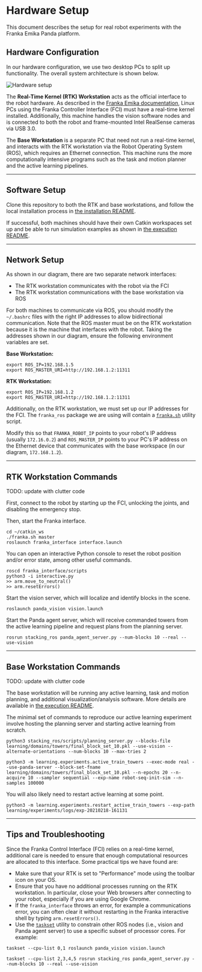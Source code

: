 # Hardware Setup
This document describes the setup for real robot experiments with the Franka Emika Panda platform.

## Hardware Configuration
In our hardware configuration, we use two desktop PCs to split up functionality. The overall system architecture is shown below.

![Hardware setup](./images/hardware_setup.png)

The **Real-Time Kernel (RTK) Workstation** acts as the official interface to the robot hardware. As described in the [Franka Emika documentation](https://frankaemika.github.io/docs/installation_linux.html#setting-up-the-real-time-kernel), Linux PCs using the Franka Controller Interface (FCI) must have a real-time kernel installed. Additionally, this machine handles the vision software nodes and is connected to both the robot and frame-mounted Intel RealSense cameras via USB 3.0.

The **Base Workstation** is a separate PC that need not run a real-time kernel, and interacts with the RTK workstation via the Robot Operating System (ROS), which requires an Ethernet connection. This machine runs the more computationally intensive programs such as the task and motion planner and the active learning pipelines.

---

## Software Setup
Clone this repository to both the RTK and base workstations, and follow the local installation process in [the installation README](./doc/installation.md).

If successful, both machines should have their own Catkin workspaces set up and be able to run simulation examples as shown in [the execution README](./doc/execution.md).

---

## Network Setup
As shown in our diagram, there are two separate network interfaces:
* The RTK workstation communicates with the robot via the FCI
* The RTK workstation communications with the base workstation via ROS

For both machines to communicate via ROS, you should modify the `~/.bashrc` files with the right IP addresses to allow bidirectional communication. Note that the ROS master must be on the RTK workstation because it is the machine that interfaces with the robot. Taking the addresses shown in our diagram, ensure the following environment variables are set.

**Base Workstation:**
```
export ROS_IP=192.168.1.5
export ROS_MASTER_URI=http://192.168.1.2:11311
```

**RTK Workstation:**
```
export ROS_IP=192.168.1.2
export ROS_MASTER_URI=http://192.168.1.2:11311
```

Additionally, on the RTK workstation, we must set up our IP addresses for the FCI. The `franka_ros` package we are using will contain a [`franka.sh`](https://github.com/rachelholladay/franka_ros_interface/blob/master/franka.sh) utility script. 

Modify this so that `FRANKA_ROBOT_IP` points to your robot's IP address (usually `172.16.0.2`) and `ROS_MASTER_IP` points to your PC's IP address on the Ethernet device that communicates with the base workspace (in our diagram, `172.168.1.2`).

---

## RTK Workstation Commands

TODO: update with clutter code

First, connect to the robot by starting up the FCI, unlocking the joints, and disabling the emergency stop.

Then, start the Franka interface.
```
cd ~/catkin_ws
./franka.sh master
roslaunch franka_interface interface.launch
```

You can open an interactive Python console to reset the robot position and/or error state, among other useful commands.
```
roscd franka_interface/scripts
python3 -i interactive.py
>> arm.move_to_neutral()
>> arm.resetErrors()
```

Start the vision server, which will localize and identify blocks in the scene.
```
roslaunch panda_vision vision.launch
```

Start the Panda agent server, which will receive commanded towers from the active learning pipeline and request plans from the planning server.
```
rosrun stacking_ros panda_agent_server.py --num-blocks 10 --real --use-vision
```

---

## Base Workstation Commands

TODO: update with clutter code

The base workstation will be running any active learning, task and motion planning, and additional visualization/analysis software. More details are available in [the execution README](./doc/execution.md).

The minimal set of commands to reproduce our active learning experiment involve hosting the planning server and starting active learning from scratch.

```
python3 stacking_ros/scripts/planning_server.py --blocks-file learning/domains/towers/final_block_set_10.pkl --use-vision --alternate-orientations --num-blocks 10 --max-tries 2 

python3 -m learning.experiments.active_train_towers --exec-mode real --use-panda-server --block-set-fname learning/domains/towers/final_block_set_10.pkl --n-epochs 20 --n-acquire 10 --sampler sequential --exp-name robot-seq-init-sim --n-samples 100000
```

You will also likely need to restart active learning at some point.

```
python3 -m learning.experiments.restart_active_train_towers --exp-path learning/experiments/logs/exp-20210218-161131
```

---

## Tips and Troubleshooting
Since the Franka Control Interface (FCI) relies on a real-time kernel, additional care is needed to ensure that enough computational resources are allocated to this interface. Some practical tips we have found are:

* Make sure that your RTK is set to "Performance" mode using the toolbar icon on your OS.
* Ensure that you have no additional processes running on the RTK workstation. In particular, close your Web browsers after connecting to your robot, especially if you are using Google Chrome.
* If the `franka_interface` throws an error, for example a communications error, you can often clear it without restarting in the Franka interactive shell by typing `arm.resetErrors()`.
* Use the [`taskset`](https://man7.org/linux/man-pages/man1/taskset.1.html) utility to constrain other ROS nodes (i.e., vision and Panda agent server) to use a specific subset of processor cores. For example:

```
taskset --cpu-list 0,1 roslaunch panda_vision vision.launch

taskset --cpu-list 2,3,4,5 rosrun stacking_ros panda_agent_server.py --num-blocks 10 --real --use-vision
```
